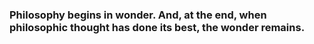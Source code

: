 ### Philosophy begins in wonder. And, at the end, when philosophic thought has done its best, the wonder remains.
